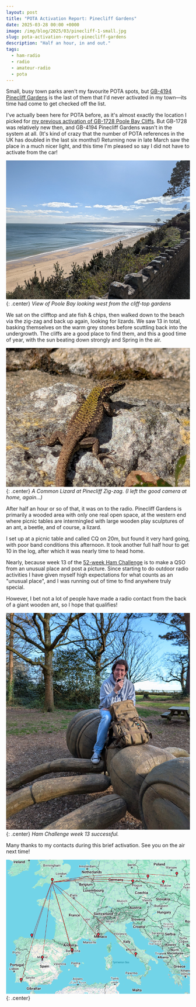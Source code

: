 ```yaml
---
layout: post
title: "POTA Activation Report: Pinecliff Gardens"
date: 2025-03-28 00:00 +0000
image: /img/blog/2025/03/pinecliff-1-small.jpg
slug: pota-activation-report-pinecliff-gardens
description: "Half an hour, in and out."
tags:
  - ham-radio
  - radio
  - amateur-radio
  - pota
---
```


Small, busy town parks aren't my favourite POTA spots, but [GB-4194 Pinecliff Gardens](https://pota.app/#/park/GB-4194) is the last of them that I'd never activated in my town&mdash;its time had come to get checked off the list.

I've actually been here for POTA before, as it's almost exactly the location I picked for [my previous activation of GB-1728 Poole Bay Cliffs](/blog/pota-activation-report-canford-cliffs/). But GB-1728 was relatively new then, and GB-4194 Pinecliff Gardens wasn't in the system at all. (It's kind of crazy that the number of POTA references in the UK has doubled in the last six months!) Returning now in late March saw the place in a much nicer light, and this time I'm pleased so say I did not have to activate from the car!

![A photo of beach and sea with the Purbecks in the background](/img/blog/2025/03/pinecliff-2.jpg){: .center}
*View of Poole Bay looking west from the cliff-top gardens*

We sat on the clifftop and ate fish &amp; chips, then walked down to the beach via the zig-zag and back up again, looking for lizards. We saw 13 in total, basking themselves on the warm grey stones before scuttling back into the undergrowth. The cliffs are a good place to find them, and this a good time of year, with the sun beating down strongly and Spring in the air.

![A photo of a brown lizard on light grey stone](/img/blog/2025/03/pinecliff-1.jpg){: .center}
*A Common Lizard at Pinecliff Zig-zag. (I left the good camera at home, again...)*

After half an hour or so of that, it was on to the radio. Pinecliff Gardens is primarily a wooded area with only one real open space, at the western end where picnic tables are intermingled with large wooden play sculptures of an ant, a beetle, and of course, a lizard.

I set up at a picnic table and called CQ on 20m, but found it very hard going, with poor band conditions this afternoon. It took another full half hour to get 10 in the log, after which it was nearly time to head home.

Nearly, because week 13 of the [52-week Ham Challenge](https://hamchallenge.org/) is to make a QSO from an unusual place and post a picture. Since starting to do outdoor radio activities I have given myself high expectations for what counts as an "unusual place", and I was running out of time to find anywhere truly special.

However, I bet not a lot of people have made a radio contact from the back of a giant wooden ant, so I hope that qualifies!

![Me sat on a large wooden ant sculpture in a park. I have a rucksack in front of me and a microphone in my hand. A vertical antenna is in the trees in the distance.](/img/blog/2025/03/pinecliff-3.jpg){: .center}
*Ham Challenge week 13 successful.*

Many thanks to my contacts during this brief activation. See you on the air next time!

![Map of contacts](/img/blog/2025/03/pinecliff-map.png){: .center}
